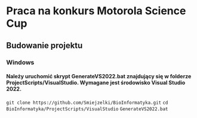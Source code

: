 # Praca na konkurs Motorola Science Cup
## Budowanie projektu
### Windows
#### Należy uruchomić skrypt GenerateVS2022.bat znajdujący się w folderze ProjectScripts/VisualStudio. Wymagane jest środowisko Visual Studio 2022.
`git clone https://github.com/Smiejzelki/BioInformatyka.git`
`cd BioInformatyka/ProjectScripts/VisualStudio`
`GenerateVS2022.bat`
